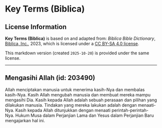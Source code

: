 # Key Terms (Biblica)

## License Information

**Key Terms (Biblica)** is based on and adapted from: _Biblica Bible Dictionary_, [Biblica, Inc.](https://www.biblica.com/), 2023, which is licensed under a [CC BY-SA 4.0 license](https://creativecommons.org/licenses/by-sa/4.0/legalcode.en).

This markdown version (created `2025-10-20`) is provided under the same license.



--------------------------------

## Mengasihi Allah (id: 203490)

Allah menciptakan manusia untuk menerima kasih\-Nya dan membalas kasih\-Nya. Kasih Allah mengubah manusia dan membuat mereka mampu mengasihi Dia. Kasih kepada Allah adalah sebuah perasaan dan pilihan yang dilakukan manusia. Tindakan yang mereka lakukan adalah dengan menaati\-Nya. Kasih kepada Allah ditunjukkan dengan menaati perintah\-perintah\-Nya. Hukum Musa dalam Perjanjian Lama dan Yesus dalam Perjanjian Baru mengajarkan hal ini.



